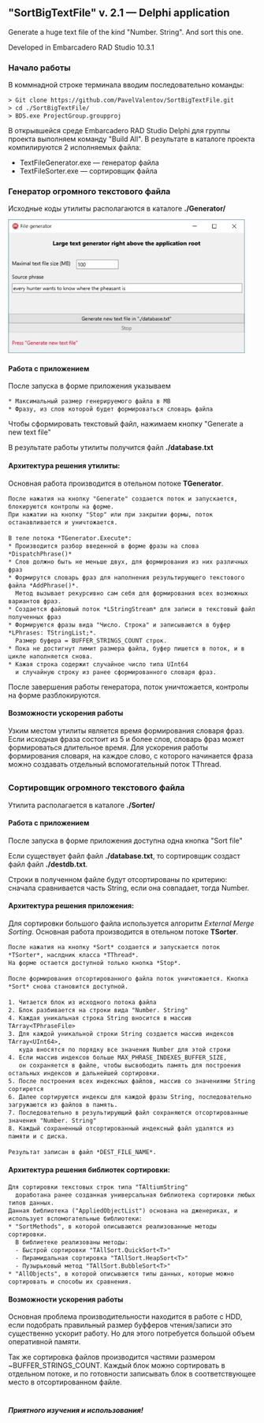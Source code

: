 ## "SortBigTextFile" v. 2.1 — Delphi application 
Generate a huge text file of the kind "Number. String". And sort this one.

Developed in Embarcadero RAD Studio 10.3.1

### Начало работы
В коммнадной строке терминала вводим последовательно команды: 

    > Git clone https://github.com/PavelValentov/SortBigTextFile.git    
    > cd ./SortBigTextFile/   
    > BDS.exe ProjectGroup.groupproj 

В открывшейся среде Embarcadero RAD Studio Delphi для группы проекта выполняем команду "Build All".
В результате в каталоге проекта компилируются 2 исполняемых файла:
* TextFileGenerator.exe — генератор файла
* TextFileSorter.exe — сортировщик файла

### Генератор огромного текстового файла

Исходные коды утилиты располагаются в каталоге **./Generator/**

<img src='https://github.com/PavelValentov/SortBigTextFile/blob/master/Results/generator.jpg' width=480>

#### Работа с приложением

После запуска в форме приложения указываем

    * Максимальный размер генерируемого файла в MB
    * Фразу, из слов которой будет формироваться словарь файла

Чтобы сформировать текстовый файл, нажимаем кнопку "Generate a new text file"

В результате работы утилиты получится файл **./database.txt**

#### Архитектура решения утилиты:
 
Основная работа производится в отельном потоке **TGenerator**.

```text
После нажатия на кнопку "Generate" создается поток и запускается, блокируются контролы на форме.
При нажатии на кнопку "Stop" или при закрытии формы, поток останавливается и уничтожается.

В теле потока *TGenerator.Execute*:
* Производится разбор введенной в форме фразы на слова *DispatchPhrase()*
* Слов должно быть не меньше двух, для формирования из них различных фраз
* Формирутся словарь фраз для наполнения результирующего текстового файла *AddPhrase()*.
  Метод вызывает рекурсивно сам себя для формирования всех возможных вариантов фраз.
* Создается файловый поток *LStringStream* для записи в текстовый файл полученных фраз
* Формируются фразы вида "Число. Строка" и записываются в буфер *LPhrases: TStringList;*.
  Размер буфера = BUFFER_STRINGS_COUNT строк.
* Пока не достигнут лимит размера файла, буфер пишется в поток, и в цикле наполняется снова.
* Кажая строка содержит случайное число типа UInt64
  и случайную строку из ранее сформированного словаря фраз.     
```
После завершения работы генератора, поток уничтожается, контролы на форме разблокируются.

#### Возможности ускорения работы

Узким местом утилиты является время формирования словаря фраз.
Если исходная фраза состоит из 5 и более слов, словарь фраз может формироваться длительное время.
Для ускорения работы формирования словаря, на каждое слово, с которого начинается фраза можно создавать отдельный вспомогательный поток TThread.

##

### Сортировщик огромного текстового файла

Утилита располагается в каталоге **./Sorter/**

#### Работа с приложением

После запуска в форме приложения доступна одна кнопка "Sort file"

Если существует файл файл **./database.txt**,
то сортировщик создаст файл файл **./destdb.txt**.

Строки в полученном файле будут отсортированы по критерию: сначала сравнивается часть​ String​, если она совпадает, тогда​ Number.

#### Архитектура решения приложения:
 
Для сортировки большого файла используется алгоритм *External Merge Sorting*.
Основная работа производится в отельном потоке **TSorter**.

```text
После нажатия на кнопку *Sort* создается и запускается поток *TSorter*, наслдник класса *TThread*.
На форме остается доступной только кнопка *Stop*.

После формирования отсортированного файла поток уничтожается. Кнопка *Sort* снова становится доступной.

1. Читается блок из исходного потока файла
2. Блок разбивается на строки вида "Number. String"
4. Каждая уникальная строка String вносится в массив TArray<TPhraseFile>
3. Для каждой уникальной строки String создается массив индексов TArray<UInt64>,
   куда вносятся по порядку все значения Number для этой строки
4. Если массив индексов больше MAX_PHRASE_INDEXES_BUFFER_SIZE,
   он сохраняется в файле, чтобы высвободить память для построения остальных индексов и дальнейшей сортировки.
5. После построения всех индексных файлов, массив со значениями String сортирется
6. Далее сортируются индексы для каждой фразы String, последовательно загружаются из файлов в память.
7. Последовательно в результирующий файл сохраняются отсортированные значения "Number. String"
8. Каждый сохраненный отсортированный индексный файл удалятся из памяти и с диска.    

Результат записан в файл *DEST_FILE_NAME*. 
```

#### Архитектура решения библиотек сортировки:

```text
Для сортировки текстовых строк типа "TAltiumString"
  доработана ранее созданная универсальная библиотека сортировки любых типов данных.
Данная библиотека ("AppliedObjectList") основана на дженериках, и использует вспомогательные библиотеки:
* "SortMethods", в которой описываются реализованные методы сортировки.
  В библиетеке реализованы методы:
  - Быстрой сортировки "TAllSort.QuickSort<T>"
  - Пирамидальная сортировка "TAllSort.HeapSort<T>"
  - Пузырьковый метод "TAllSort.BubbleSort<T>"
* "AllObjects", в которой описываются типы данных, которые можно сортировать и способы их сравнения. 
```

#### Возможности ускорения работы

Основная проблема производительности находится в работе с HDD,
если подобрать правильный размер буфферов чтения/записи это существенно ускорит работу.
Но для этого потребуется большой объем оперативной памяти. 

Так же сортировка файлов производится частями размером ~BUFFER_STRINGS_COUNT.
Каждый блок можно сортировать в отдельном потоке,
и по готовности записывать блок в соответствующее место в отсортированном файле.

#
##### Приятного изучения и использования!

